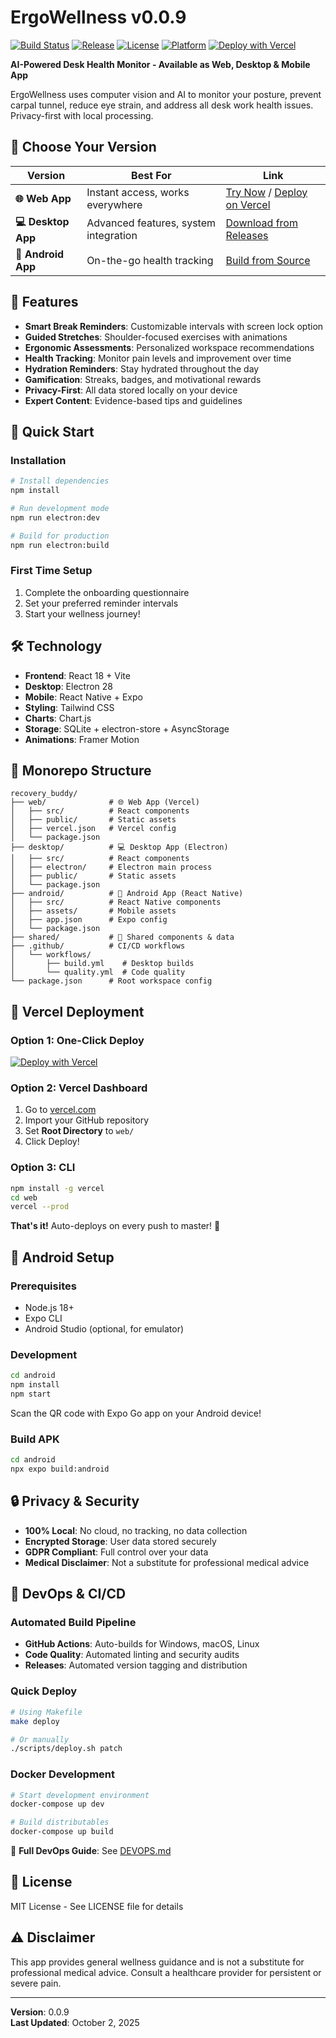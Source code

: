 # ErgoWellness v0.0.9

[![Build Status](https://img.shields.io/github/actions/workflow/status/aaradhysharma/recovery_buddy/build.yml?branch=master)](https://github.com/aaradhysharma/recovery_buddy/actions)
[![Release](https://img.shields.io/github/v/release/aaradhysharma/recovery_buddy)](https://github.com/aaradhysharma/recovery_buddy/releases)
[![License](https://img.shields.io/badge/license-MIT-blue.svg)](LICENSE)
[![Platform](https://img.shields.io/badge/platform-Web%20%7C%20Windows%20%7C%20macOS%20%7C%20Linux%20%7C%20Android%20%7C%20iOS-lightgrey.svg)](https://github.com/aaradhysharma/recovery_buddy)
[![Deploy with Vercel](https://img.shields.io/badge/deploy-vercel-black)](https://vercel.com/new/clone?repository-url=https://github.com/aaradhysharma/recovery_buddy/tree/master/web)

**AI-Powered Desk Health Monitor - Available as Web, Desktop & Mobile App**

ErgoWellness uses computer vision and AI to monitor your posture, prevent carpal tunnel, reduce eye strain, and address all desk work health issues. Privacy-first with local processing.

## 🎯 Choose Your Version

| Version | Best For | Link |
|---------|----------|------|
| **🌐 Web App** | Instant access, works everywhere | [Try Now](#) / [Deploy on Vercel](#vercel-deployment) |
| **💻 Desktop App** | Advanced features, system integration | [Download from Releases](https://github.com/aaradhysharma/recovery_buddy/releases) |
| **📱 Android App** | On-the-go health tracking | [Build from Source](#android-setup) |

## 🎯 Features

- **Smart Break Reminders**: Customizable intervals with screen lock option
- **Guided Stretches**: Shoulder-focused exercises with animations
- **Ergonomic Assessments**: Personalized workspace recommendations
- **Health Tracking**: Monitor pain levels and improvement over time
- **Hydration Reminders**: Stay hydrated throughout the day
- **Gamification**: Streaks, badges, and motivational rewards
- **Privacy-First**: All data stored locally on your device
- **Expert Content**: Evidence-based tips and guidelines

## 🚀 Quick Start

### Installation
```bash
# Install dependencies
npm install

# Run development mode
npm run electron:dev

# Build for production
npm run electron:build
```

### First Time Setup
1. Complete the onboarding questionnaire
2. Set your preferred reminder intervals
3. Start your wellness journey!

## 🛠 Technology

- **Frontend**: React 18 + Vite
- **Desktop**: Electron 28
- **Mobile**: React Native + Expo
- **Styling**: Tailwind CSS
- **Charts**: Chart.js
- **Storage**: SQLite + electron-store + AsyncStorage
- **Animations**: Framer Motion

## 📁 Monorepo Structure

```
recovery_buddy/
├── web/              # 🌐 Web App (Vercel)
│   ├── src/          # React components
│   ├── public/       # Static assets
│   ├── vercel.json   # Vercel config
│   └── package.json
├── desktop/          # 💻 Desktop App (Electron)
│   ├── src/          # React components
│   ├── electron/     # Electron main process
│   ├── public/       # Static assets
│   └── package.json
├── android/          # 📱 Android App (React Native)
│   ├── src/          # React Native components
│   ├── assets/       # Mobile assets
│   ├── app.json      # Expo config
│   └── package.json
├── shared/           # 🔄 Shared components & data
├── .github/          # CI/CD workflows
│   └── workflows/
│       ├── build.yml    # Desktop builds
│       └── quality.yml  # Code quality
└── package.json      # Root workspace config
```

## 🚀 Vercel Deployment

### Option 1: One-Click Deploy
[![Deploy with Vercel](https://vercel.com/button)](https://vercel.com/new/clone?repository-url=https://github.com/aaradhysharma/recovery_buddy/tree/master/web)

### Option 2: Vercel Dashboard
1. Go to [vercel.com](https://vercel.com)
2. Import your GitHub repository
3. Set **Root Directory** to `web/`
4. Click Deploy!

### Option 3: CLI
```bash
npm install -g vercel
cd web
vercel --prod
```

**That's it!** Auto-deploys on every push to master! 🎉

## 📱 Android Setup

### Prerequisites
- Node.js 18+
- Expo CLI
- Android Studio (optional, for emulator)

### Development
```bash
cd android
npm install
npm start
```

Scan the QR code with Expo Go app on your Android device!

### Build APK
```bash
cd android
npx expo build:android
```

## 🔒 Privacy & Security

- **100% Local**: No cloud, no tracking, no data collection
- **Encrypted Storage**: User data stored securely
- **GDPR Compliant**: Full control over your data
- **Medical Disclaimer**: Not a substitute for professional medical advice

## 🚀 DevOps & CI/CD

### Automated Build Pipeline
- **GitHub Actions**: Auto-builds for Windows, macOS, Linux
- **Code Quality**: Automated linting and security audits
- **Releases**: Automated version tagging and distribution

### Quick Deploy
```bash
# Using Makefile
make deploy

# Or manually
./scripts/deploy.sh patch
```

### Docker Development
```bash
# Start development environment
docker-compose up dev

# Build distributables
docker-compose up build
```

📖 **Full DevOps Guide**: See [DEVOPS.md](DEVOPS.md)

## 📝 License

MIT License - See LICENSE file for details

## ⚠️ Disclaimer

This app provides general wellness guidance and is not a substitute for professional medical advice. Consult a healthcare provider for persistent or severe pain.

---

**Version**: 0.0.9  
**Last Updated**: October 2, 2025
